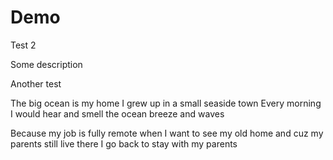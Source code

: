 # Demo

Test 2

Some description

Another test

The big ocean is my home
I grew up in a small seaside town
Every morning I would hear and smell the ocean breeze and waves

Because my job is fully remote when I want to see my old home and cuz my parents still live there I go back to stay with my parents 
